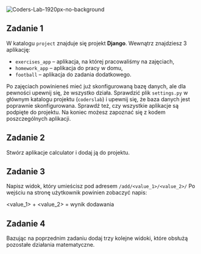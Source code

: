![Coders-Lab-1920px-no-background](https://user-images.githubusercontent.com/152855/73064373-5ed69780-3ea1-11ea-8a71-3d370a5e7dd8.png)


## Zadanie 1


W katalogu `project` znajduje się projekt **Django**. Wewnątrz znajdziesz 3 aplikację:
* `exercises_app` &ndash; aplikacja, na której pracowaliśmy na zajęciach,
* `homework_app` &ndash; aplikacja do pracy w domu,
* `football` &ndash; aplikacja do zadania dodatkowego.

Po zajęciach powinieneś mieć już skonfigurowaną bazę danych, ale dla pewności upewnij się, że wszystko działa.
Sprawdzić plik `settings.py` w głównym katalogu projektu (`coderslab`) i upewnij się, że baza danych jest poprawnie 
skonfigurowana. Sprawdź też, czy wszystkie aplikacje są podpięte do projektu. Na koniec możesz zapoznać się z kodem
poszczególnych aplikacji. 


## Zadanie 2

Stwórz aplikacje calculator i dodaj ją do projektu.

## Zadanie 3

Napisz widok, który umieścisz pod adresem `/add/<value_1>/<value_2>/`
Po wejściu na stronę użytkownik powinien zobaczyć napis:

<value_1> + <value_2> = wynik dodawania

## Zadanie 4

Bazując na poprzednim zadaniu dodaj trzy kolejne widoki, które obsłużą pozostałe działania matematyczne.
